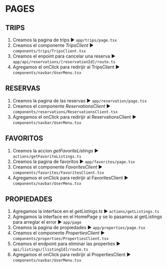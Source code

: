 # PAGES
## TRIPS
1. Creamos la pagina de trips ► `app/trips/page.tsx`
2. Creamos el componente *TripsClient* ► `components/trips/TripsClient.tsx`
3. Creamos el enpoint para cancelar una reserva ► `app/api/reservations/[reservationId]/route.ts`
4. Agregamos el onClick para redirijir al TripsClient ► `components/navbar/UserMenu.tsx`

## RESERVAS
1. Creamos la pagina de las reservas ► `app/reservation/page.tsx`
2. Creamos el componente *ReservationsClient* ► `components/reservations/ReservationsClient.tsx`
3. Agregamos el onClick para redirijir al ReservationsClient ► `components/navbar/UserMenu.tsx`

## FAVORITOS
1. Creamos la accion *getFavoriteListings* ► `actions/getFavoriteListings.ts`
2. Creamos la pagina de favoritos ► `app/favorites/page.tsx`
3. Creamos el componente *FavoritesClient* ► `components/favorites/FavoritesClient.tsx`
4. Agregamos el onClick para redirijir al FavoritesClient ► `components/navbar/UserMenu.tsx`

## PROPIEDADES
1. Agregamos la interface en el *getListings.ts* ► `actions/getListings.ts`
2. Agregamos la interface en el HomePage y se lo pasamos al getListings para arreglar el error ► `app/page`
3. Creamos la pagina de propiedades ► `app/properties/page.tsx`
4. Creamos el componente *PropertiesClient* ► `components/properties/PropertiesClient.tsx`
5. Creamos el endpoint para eliminar las properties ► `api/listings/[listingId]/route.ts`
6. Agregamos el onClick para redirijir al PropertiesClient ► `components/navbar/UserMenu.tsx`
